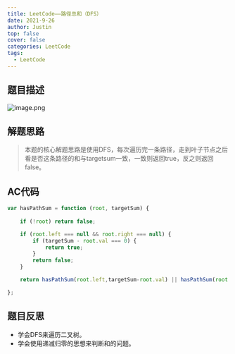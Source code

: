 ```yaml
---
title: LeetCode——路径总和（DFS）
date: 2021-9-26
author: Justin
top: false
cover: false
categories: LeetCode
tags:
  - LeetCode
---
```


## 题目描述

![image.png](https://img-blog.csdnimg.cn/img_convert/3280f107030b2a8e6f5c3f30be334022.png)

## 解题思路

>本题的核心解题思路是使用DFS，每次遍历完一条路径，走到叶子节点之后看是否这条路径的和与targetsum一致，一致则返回true，反之则返回false。

## AC代码

```js
var hasPathSum = function (root, targetSum) {
    
    if (!root) return false;

    if (root.left === null && root.right === null) {
        if (targetSum - root.val === 0) {
            return true;
        }
        return false;
    }

    return hasPathSum(root.left,targetSum-root.val) || hasPathSum(root.right,targetSum-root.val);

};
```

## 题目反思
* 学会DFS来遍历二叉树。
* 学会使用递减归零的思想来判断和的问题。

